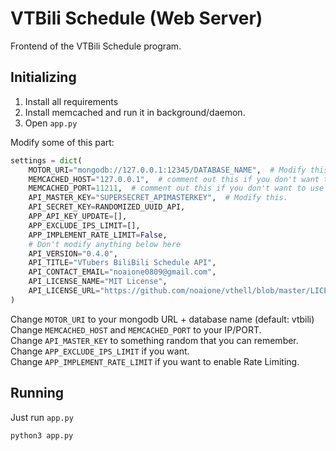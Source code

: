 # VTBili Schedule (Web Server)

Frontend of the VTBili Schedule program.

## Initializing
1. Install all requirements
2. Install memcached and run it in background/daemon.
3. Open `app.py`

Modify some of this part:
```py
settings = dict(
    MOTOR_URI="mongodb://127.0.0.1:12345/DATABASE_NAME",  # Modify this.
    MEMCACHED_HOST="127.0.0.1",  # comment out this if you don't want to use it.
    MEMCACHED_PORT=11211,  # comment out this if you don't want to use it.
    API_MASTER_KEY="SUPERSECRET_APIMASTERKEY",  # Modify this.
    API_SECRET_KEY=RANDOMIZED_UUID_API,
    APP_API_KEY_UPDATE=[],
    APP_EXCLUDE_IPS_LIMIT=[],
    APP_IMPLEMENT_RATE_LIMIT=False,
    # Don't modify anything below here
    API_VERSION="0.4.0",
    API_TITLE="VTubers BiliBili Schedule API",
    API_CONTACT_EMAIL="noaione0809@gmail.com",
    API_LICENSE_NAME="MIT License",
    API_LICENSE_URL="https://github.com/noaione/vthell/blob/master/LICENSE"
)
```
Change `MOTOR_URI` to your mongodb URL + database name (default: vtbili)<br>
Change `MEMCACHED_HOST` and `MEMCACHED_PORT` to your IP/PORT.<br>
Change `API_MASTER_KEY` to something random that you can remember.<br>
Change `APP_EXCLUDE_IPS_LIMIT` if you want.<br>
Change `APP_IMPLEMENT_RATE_LIMIT` if you want to enable Rate Limiting.

## Running
Just run `app.py`
```sh
python3 app.py
```